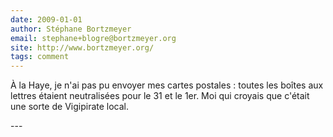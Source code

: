 ```yaml
---
date: 2009-01-01
author: Stéphane Bortzmeyer
email: stephane+blogre@bortzmeyer.org
site: http://www.bortzmeyer.org/
tags: comment
---
```


<p>À la Haye, je n'ai pas pu envoyer mes cartes postales : toutes les boîtes aux lettres étaient neutralisées pour le 31 et le 1er. Moi qui croyais que c'était une sorte de Vigipirate local.<br />
</p>
---